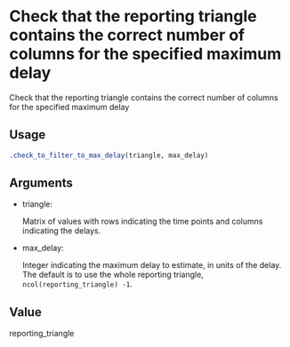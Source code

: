 # Check that the reporting triangle contains the correct number of columns for the specified maximum delay

Check that the reporting triangle contains the correct number of columns
for the specified maximum delay

## Usage

``` r
.check_to_filter_to_max_delay(triangle, max_delay)
```

## Arguments

- triangle:

  Matrix of values with rows indicating the time points and columns
  indicating the delays.

- max_delay:

  Integer indicating the maximum delay to estimate, in units of the
  delay. The default is to use the whole reporting triangle,
  `ncol(reporting_triangle) -1`.

## Value

reporting_triangle
